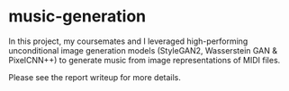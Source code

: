 # music-generation

In this project, my coursemates and I leveraged high-performing unconditional image generation models (StyleGAN2, Wasserstein GAN & PixelCNN++) to generate music from image representations of MIDI files.

Please see the report writeup for more details.
